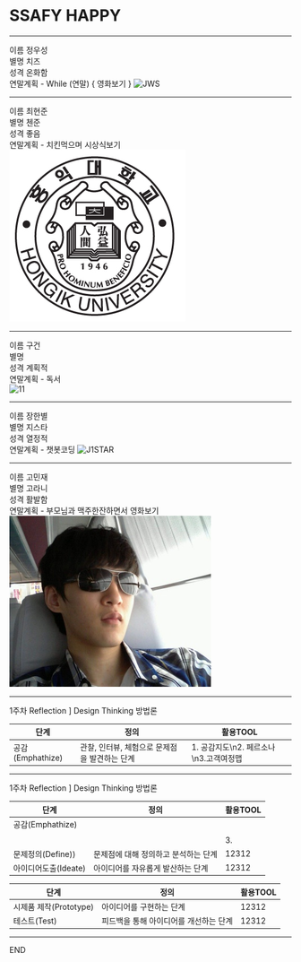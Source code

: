 # SSAFY HAPPY

---
이름 정우성  
별명 치즈  
성격 온화함  
연말계획 - While (연말) { 영화보기 }
![JWS](https://user-images.githubusercontent.com/46039307/50469959-1d4f9080-09f2-11e9-8f47-74c12af53894.jpg)  

---
이름 최현준  
별명 첸준  
성격 좋음  
연말계획 - 치킨먹으며 시상식보기
![CHJ](./%ED%99%8D%EB%8C%80%EB%A7%88%ED%81%AC.PNG)  

---
이름 구건  
별명  
성격 계획적  
연말계획 - 독서  
![11](https://user-images.githubusercontent.com/25609126/50469612-87673600-09f0-11e9-8e82-5e3018385dff.jpg)  

---
이름 장한별  
별명 지스타   
성격 열정적  
연말계획 - 챗봇코딩
![J1STAR](https://avatars3.githubusercontent.com/u/8870540?s=460&v=4)  

---
이름 고민재  
별명 고라니  
성격 활발함  
연말계획 - 부모님과 맥주한잔하면서 영화보기
![GMJ](./50469845-a0bcb200-09f1-11e9-9e3c-69b169c52d10.jpg)

---
1주차 Reflection ] Design Thinking 방법론

|단계|정의|활용TOOL|
|-|-|-|
|공감(Emphathize)|관찰, 인터뷰, 체험으로 문제점을 발견하는 단계|1. 공감지도\n2. 페르소나\n3.고객여정맵|



---
1주차 Reflection ] Design Thinking 방법론

|단계|정의|활용TOOL|
|-|-|-|
|공감(Emphathize)|||
||||
|||3. |
|문제정의(Define))|문제점에 대해 정의하고 분석하는 단계|12312|
|아이디어도출(Ideate)|아이디어를 자유롭게 발산하는 단계|12312|

|단계|정의|활용TOOL|
|-|-|-|
|시제품 제작(Prototype)|아이디어를 구현하는 단계|12312|
|테스트(Test)|피드백을 통해 아이디어를 개선하는 단계|12312|

---
END

